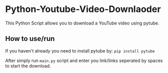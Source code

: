 # Python-Youtube-Video-Downlaoder

This Python Script allows you to download a YouTube video using pytube.

## How to use/run

If you haven't already you need to install pytube by:
  `pip install pytube`

After simply run `main.py` script and enter you link/links seperated by spaces to start the download.


